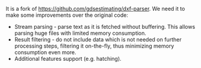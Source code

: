 It is a fork of https://github.com/gdsestimating/dxf-parser. We need it to make some improvements
over the original code:
 * Stream parsing - parse text as it is fetched without buffering. This allows parsing huge files
   with limited memory consumption.
 * Result filtering - do not include data which is not needed on further processing steps, filtering
   it on-the-fly, thus minimizing memory consumption even more.
 * Additional features support (e.g. hatching).
